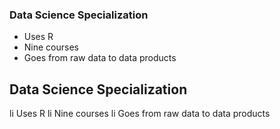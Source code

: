 ### Data Science Specialization 

* Uses R 
* Nine courses 
* Goes from raw data to data products

## Data Science Specialization 

li Uses R 
li Nine courses 
li Goes from raw data to data products


